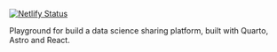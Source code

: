 [![Netlify Status](https://api.netlify.com/api/v1/badges/db6437d5-4ff9-4224-835b-67b4d27749d8/deploy-status)](https://app.netlify.com/sites/classy-arithmetic-fcfe70/deploys)



Playground for build a data science sharing platform, built with Quarto, Astro and React.